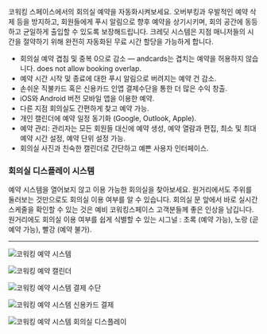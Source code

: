 코워킹 스페이스에서의 회의실 예약을 자동화시켜보세요. 오버부킹과 우발적인 예약 삭제 등을 방지하고, 회원들에게 푸시 알림으로 향후 예약을 상기시키며, 회의 공간에 동등하고 균일하게 출입할 수 있도록 보장해드립니다. 크레딧 시스템은 지점 매니저들의 시간을 절약하기 위해 완전히 자동화된 무료 시간 할당을 가능하게 합니다.

- 회의실 예약 겹침 및 중복 0으로 감소 — andcards는 겹치는 예약을 허용하지 않습니다. does not allow booking overlap.
- 예약 시간 시작 및 종료에 대한 푸시 알림으로 버려지는 예약 건 감소.
- 손쉬운 직불카드 혹은 신용카드 인앱 결제수단을 통한 더 많은 수익 창출.
- iOS와 Android 버전 모바일 앱을 이용한 예약.
- 다른 지점 회의실도 간편하게 찾고 예약 가능.
- 개인 캘린더에 예약 일정 동기화 (Google, Outlook, Apple).
- 예약 관리: 관리자는 모든 회원들 대신에 예약 생성, 예약 열람과 편집, 최소 및 최대 예약 시간 설정, 예약 단위 설정 가능.
- 회의실 사진과 친숙한 캘린더로 간단하고 예쁜 사용자 인터페이스.

### 회의실 디스플레이 시스템

예약 시스템을 열어보지 않고 이용 가능한 회의실을 찾아보세요. 원거리에서도 주위를 둘러보는 것만으로도 회의실 이용 여부를 알 수 있습니다. 회의실 문 앞에서 바로 실시간 스케줄을 확인할 수 있는 것은 예비 코워킹스페이스 고객분들께 좋은 인상을 남깁니다. 원거리에도 회의실 이용 여부를 쉽게 식별할 수 있는 시그널 : 초록 (예약 가능), 노랑 (곧 예약 가능), 빨강 (예약 불가).

---

![코워킹 예약 시스템](https://s3.ap-northeast-2.amazonaws.com/screenshot.andcards.com/andcards-bookings-main-light-en-1920-1200.png)

![코워킹 예약 캘린더](https://s3.ap-northeast-2.amazonaws.com/screenshot.andcards.com/andcards-bookings-calendar-light-en-1920-1200.png)

![코워킹 예약 시스템 결제 수단](https://s3.ap-northeast-2.amazonaws.com/screenshot.andcards.com/andcards-bookings-create-payment-methods-light-en-1920-1200.png)

![코워킹 예약 시스템 신용카드 결제](https://s3.ap-northeast-2.amazonaws.com/screenshot.andcards.com/andcards-bookings-create-pay-with-stripe-light-en-1920-1200.png)

![코워킹 예약 시스템 회의실 디스플레이](https://s3.ap-northeast-2.amazonaws.com/screenshot.andcards.com/andcards-bookings-room-display-en-1920-1200.png)
